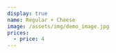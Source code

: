 ```yaml
---
display: true
name: Regular + Cheese
image: /assets/img/demo_image.jpg
prices:
  - price: 4
---
```

